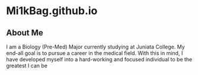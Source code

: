 # Mi1kBag.github.io
## About Me 
I am a Biology (Pre-Med) Major currently studying at Juniata College. My end-all goal is to pursue a career in the medical field. With this in mind, I have developed myself into a hard-working and focused individual to be the greatest I can be

